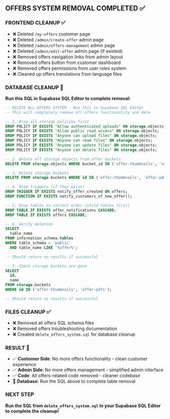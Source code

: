## OFFERS SYSTEM REMOVAL COMPLETED ✅

### FRONTEND CLEANUP ✅
- ❌ Deleted `/my-offers` customer page
- ❌ Deleted `/admin/create-offer` admin page  
- ❌ Deleted `/admin/offers-management` admin page
- ❌ Deleted `/admin/edit-offer` admin page (if existed)
- ❌ Removed offers navigation links from admin layout
- ❌ Removed offers button from customer dashboard
- ❌ Removed offers permissions from user roles system
- ❌ Cleaned up offers translations from language files

### DATABASE CLEANUP 🔧
**Run this SQL in Supabase SQL Editor to complete removal:**

```sql
-- DELETE ALL OFFERS SYSTEM - Run this in Supabase SQL Editor
-- This will completely remove all offers functionality and data

-- 1. Drop all storage policies first
DROP POLICY IF EXISTS "Allow authenticated uploads" ON storage.objects;
DROP POLICY IF EXISTS "Allow public read access" ON storage.objects;
DROP POLICY IF EXISTS "Anyone can upload files" ON storage.objects;
DROP POLICY IF EXISTS "Anyone can read files" ON storage.objects;
DROP POLICY IF EXISTS "Anyone can update files" ON storage.objects;
DROP POLICY IF EXISTS "Anyone can delete files" ON storage.objects;

-- 2. Delete all storage objects from offer buckets
DELETE FROM storage.objects WHERE bucket_id IN ('offer-thumbnails', 'offer-pdfs');

-- 3. Delete storage buckets
DELETE FROM storage.buckets WHERE id IN ('offer-thumbnails', 'offer-pdfs');

-- 4. Drop triggers (if they exist)
DROP TRIGGER IF EXISTS notify_offer_created ON offers;
DROP FUNCTION IF EXISTS notify_customers_of_new_offer();

-- 5. Drop tables in correct order (child tables first)
DROP TABLE IF EXISTS offer_notifications CASCADE;
DROP TABLE IF EXISTS offers CASCADE;

-- 6. Verify deletion
SELECT 
  table_name 
FROM information_schema.tables 
WHERE table_schema = 'public' 
  AND table_name LIKE '%offer%';

-- Should return no results if successful

-- 7. Check storage buckets are gone
SELECT 
  id, 
  name
FROM storage.buckets 
WHERE id IN ('offer-thumbnails', 'offer-pdfs');

-- Should return no results if successful
```

### FILES CLEANUP ✅
- ❌ Removed all offers SQL schema files
- ❌ Removed offers troubleshooting documentation
- ❌ Created `delete_offers_system.sql` for database cleanup

### RESULT 🎉
- ✅ **Customer Side**: No more offers functionality - clean customer experience
- ✅ **Admin Side**: No more offers management - simplified admin interface  
- ✅ **Code**: All offers-related code removed - cleaner codebase
- 🔧 **Database**: Run the SQL above to complete table removal

### NEXT STEP
**Run the SQL from `delete_offers_system.sql` in your Supabase SQL Editor to complete the cleanup!**
